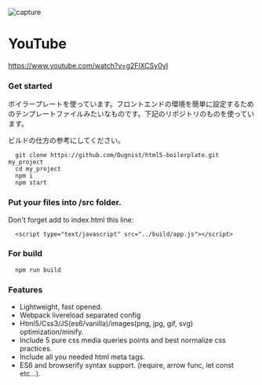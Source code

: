 ![capture](https://user-images.githubusercontent.com/58985013/73131483-f4fbf080-404e-11ea-8c74-0a0f81e7d8df.jpg)

# YouTube

https://www.youtube.com/watch?v=g2FlXCSy0yI

### Get started

ボイラープレートを使っています。フロントエンドの環境を簡単に設定するためのテンプレートファイルみたいなものです。下記のリポジトリのものを使っています。

ビルドの仕方の参考にしてください。

```
  git clone https://github.com/Dugnist/html5-boilerplate.git my_project
  cd my_project
  npm i
  npm start
```

### Put your files into /src folder.

Don't forget add to index.html this line:
```
  <script type="text/javascript" src="../build/app.js"></script>
```

### For build

```
  npm run build
```

### Features

- Lightweight, fast opened.
- Webpack livereload separated config
- Html5/Css3/JS(es6/vanilla)/images(png, jpg, gif, svg) optimization/minify.
- Include 5 pure css media queries points and best normalize css practices.
- Include all you needed html meta tags.
- ES6 and browserify syntax support. (require, arrow func, let const etc...).
